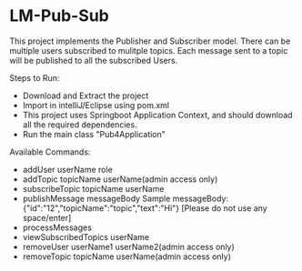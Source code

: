 # LM-Pub-Sub

This project implements the Publisher and Subscriber model. There can be multiple users subscribed to mulitple topics. Each message sent to a topic will be published to all the subscribed Users.

Steps to Run:
- Download and Extract the project
- Import in intelliJ/Eclipse using pom.xml
- This project uses Springboot Application Context, and should download all the required dependencies.
- Run the main class "Pub4Application"


Available Commands:
- addUser userName role
- addTopic topicName userName(admin access only)
- subscribeTopic topicName userName
- publishMessage messageBody
  Sample messageBody: {"id":"12","topicName":"topic","text":"Hi"}   [Please do not use any space/enter]
- processMessages
- viewSubscribedTopics userName
- removeUser userName1 userName2(admin access only)
- removeTopic topicName userName(admin access only)
